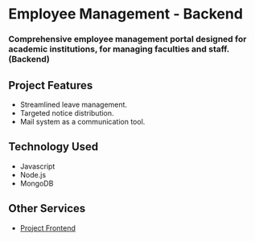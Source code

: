 # Employee Management - Backend

### Comprehensive employee management portal designed for academic institutions, for managing faculties and staff. (Backend)

## Project Features
- Streamlined leave management.
- Targeted notice distribution.
- Mail system as a communication tool.

## Technology Used
- Javascript
- Node.js
- MongoDB

## Other Services
- [Project Frontend](https://github.com/Divu2611/Employee-Management-frontend)
